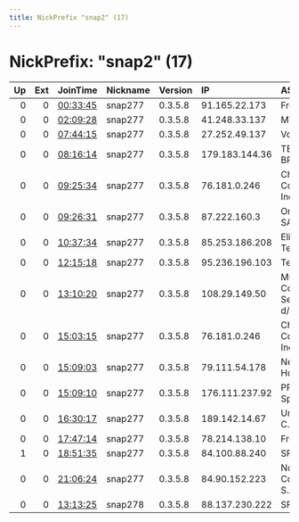 ```yaml
---
title: NickPrefix "snap2" (17)
---
```


# NickPrefix: "snap2" (17)

|   Up |   Ext | JoinTime                                                                                            | Nickname   | Version   | IP             | AS                                      | CC   |   ORp |   Dirp | OS    | Contact   |   eFamMembers |
|-----:|------:|:----------------------------------------------------------------------------------------------------|:-----------|:----------|:---------------|:----------------------------------------|:-----|------:|-------:|:------|:----------|--------------:|
|    0 |     0 | [00:33:45](https://metrics.torproject.org/rs.html#details/3A8F233A732B76F0A4A680E0DC90C1A4B47D581A) | snap277    | 0.3.5.8   | 91.165.22.173  | Free SAS                                | fr   | 40225 |      0 | Linux | None      |             1 |
|    0 |     0 | [02:09:28](https://metrics.torproject.org/rs.html#details/2C7B7B80F6EC1DAD02B5F46D8352F902ECC50D6D) | snap277    | 0.3.5.8   | 41.248.33.137  | MT-MPLS                                 | ma   | 41105 |      0 | Linux | None      |             1 |
|    0 |     0 | [07:44:15](https://metrics.torproject.org/rs.html#details/E3FFAF6C140E8DF4BCC7CF434DA339E43DE6F514) | snap277    | 0.3.5.8   | 27.252.49.137  | Vodafone NZ Ltd.                        | nz   | 45257 |      0 | Linux | None      |             1 |
|    0 |     0 | [08:16:14](https://metrics.torproject.org/rs.html#details/A8D7D31FD294780D8B78978C1E70322124B31077) | snap277    | 0.3.5.8   | 179.183.144.36 | TELEFu00D4NICA BRASIL S.A               | br   | 33117 |      0 | Linux | None      |             1 |
|    0 |     0 | [09:25:34](https://metrics.torproject.org/rs.html#details/FA0B22D213A1D45BE086F0541AC5873523CE7609) | snap277    | 0.3.5.8   | 76.181.0.246   | Charter Communications Inc              | us   | 43221 |      0 | Linux | None      |             1 |
|    0 |     0 | [09:26:31](https://metrics.torproject.org/rs.html#details/A4367665AB39498674B981C8DF01D2B2064EDB86) | snap277    | 0.3.5.8   | 87.222.160.3   | Orange Espagne SA                       | es   | 45401 |      0 | Linux | None      |             1 |
|    0 |     0 | [10:37:34](https://metrics.torproject.org/rs.html#details/539A6EE07CD59BF49714FC1B65A9DC8C822BEC45) | snap277    | 0.3.5.8   | 85.253.186.208 | Elisa Teleteenused AS                   | ee   | 34441 |      0 | Linux | None      |             1 |
|    0 |     0 | [12:15:18](https://metrics.torproject.org/rs.html#details/3E9E99454944AB0D855B88F724F99A2D99FA9C2A) | snap277    | 0.3.5.8   | 95.236.196.103 | Telecom Italia                          | it   | 46203 |      0 | Linux | None      |             1 |
|    0 |     0 | [13:10:20](https://metrics.torproject.org/rs.html#details/EE11B300D4545F3ACBF05EABEE05E6F41840515B) | snap277    | 0.3.5.8   | 108.29.149.50  | MCI Communications Services, Inc. d/b/a | us   | 37793 |      0 | Linux | None      |             1 |
|    0 |     0 | [15:03:15](https://metrics.torproject.org/rs.html#details/63AC13248C5CF3C5B95DED1A14EF39A22BD28BDD) | snap277    | 0.3.5.8   | 76.181.0.246   | Charter Communications Inc              | us   | 41769 |      0 | Linux | None      |             1 |
|    0 |     0 | [15:09:03](https://metrics.torproject.org/rs.html#details/4CE205A71E64F85B84FBF59EF7BFC5AF1E5751E4) | snap277    | 0.3.5.8   | 79.111.54.178  | Net By Net Holding LLC                  | ru   | 40437 |      0 | Linux | None      |             1 |
|    0 |     0 | [15:09:10](https://metrics.torproject.org/rs.html#details/FEB0A1EF00472C9B87A9CD6E1FC2852C2F9EBF0D) | snap277    | 0.3.5.8   | 176.111.237.92 | PPH Krawarkon Sp. z o.o.                | pl   | 42561 |      0 | Linux | None      |             1 |
|    0 |     0 | [16:30:17](https://metrics.torproject.org/rs.html#details/32A08D81F6BBB023435D4B4B8314DD6C15A9A407) | snap277    | 0.3.5.8   | 189.142.14.67  | Uninet S.A. de C.V.                     | mx   | 39853 |      0 | Linux | None      |             1 |
|    0 |     0 | [17:47:14](https://metrics.torproject.org/rs.html#details/502CBED1D1FFCFD05D0C3347B8DE501267AE059F) | snap277    | 0.3.5.8   | 78.214.138.10  | Free SAS                                | fr   | 43041 |      0 | Linux | None      |             1 |
|    1 |     0 | [18:51:35](https://metrics.torproject.org/rs.html#details/039DA2AE236B4B557EE6415AFE2833D12B065367) | snap277    | 0.3.5.8   | 84.100.88.240  | SFR SA                                  | fr   | 46467 |      0 | Linux | None      |             1 |
|    0 |     0 | [21:06:24](https://metrics.torproject.org/rs.html#details/25BFE575CC2B3385C2A8EF9431A7283D5477514E) | snap277    | 0.3.5.8   | 84.90.152.223  | Nowo Communications, S.A.               | pt   | 42129 |      0 | Linux | None      |             1 |
|    0 |     0 | [13:13:25](https://metrics.torproject.org/rs.html#details/8C3981A632F9C424B7702012ACD743A4E8D276FE) | snap278    | 0.3.5.8   | 88.137.230.222 | SFR SA                                  | fr   | 40749 |      0 | Linux | None      |             1 |
